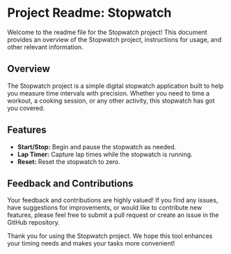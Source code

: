 # Project Readme: Stopwatch

Welcome to the readme file for the Stopwatch project! This document provides an overview of the Stopwatch project, instructions for usage, and other relevant information.

## Overview

The Stopwatch project is a simple digital stopwatch application built to help you measure time intervals with precision. Whether you need to time a workout, a cooking session, or any other activity, this stopwatch has got you covered.

## Features

- **Start/Stop:** Begin and pause the stopwatch as needed.
- **Lap Timer:** Capture lap times while the stopwatch is running.
- **Reset:** Reset the stopwatch to zero.

## Feedback and Contributions

Your feedback and contributions are highly valued! If you find any issues, have suggestions for improvements, or would like to contribute new features, please feel free to submit a pull request or create an issue in the GitHub repository.

Thank you for using the Stopwatch project. We hope this tool enhances your timing needs and makes your tasks more convenient!
